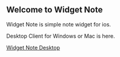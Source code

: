 ## Welcome to Widget Note

Widget Note is simple note widget for ios.

Desktop Client for Windows or Mac is here.

[Widget Note Desktop](http://google.co.jp)


